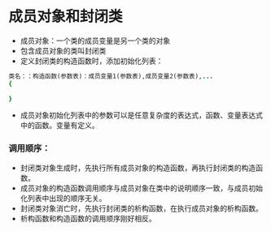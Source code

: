# 成员对象和封闭类
- 成员对象：一个类的成员变量是另一个类的对象
- 包含成员对象的类叫封闭类
- 定义封闭类的构造函数时，添加初始化列表：
```ruby
类名：：构造函数(参数表)：成员变量1(参数表),成员变量2(参数表),...
{
    
}
```
- 成员对象初始化列表中的参数可以是任意复杂度的表达式，函数、变量表达式中的函数。变量有定义。
### 调用顺序：
- 封闭类对象生成时，先执行所有成员对象的构造函数，再执行封闭类的构造函数。
- 成员对象的构造函数调用顺序与成员对象在类中的说明顺序一致，与成员初始化列表中出现的顺序无关。
- 封闭类对象消亡时，先执行封闭类的析构函数，在执行成员对象的析构函数。
- 析构函数和构造函数的调用顺序刚好相反。
